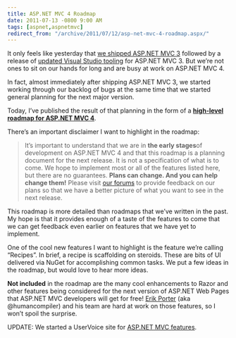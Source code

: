 ```yaml
---
title: ASP.NET MVC 4 Roadmap
date: 2011-07-13 -0800 9:00 AM
tags: [aspnet,aspnetmvc]
redirect_from: "/archive/2011/07/12/asp-net-mvc-4-roadmap.aspx/"
---
```


It only feels like yesterday that [we shipped ASP.NET MVC
3](https://haacked.com/archive/2011/01/13/aspnetmvc3-released.aspx "ASP.NET MVC 3 and NuGet 1.0 released")
followed by a release of [updated Visual Studio
tooling](https://haacked.com/archive/2011/04/12/introducing-asp-net-mvc-3-tools-update.aspx "ASP.NET MVC 3 Tools Update")
for ASP.NET MVC 3. But we’re not ones to sit on our hands for long and
are busy at work on ASP.NET MVC 4.

In fact, almost immediately after shipping ASP.NET MVC 3, we started
working through our backlog of bugs at the same time that we started
general planning for the next major version.

Today, I’ve published the result of that planning in the form of a
**[high-level roadmap for ASP.NET MVC
4](http://aspnet.codeplex.com/wikipage?title=ASP.NET%20MVC%204%20RoadMap "ASP.NET MVC 4 Roadmap")**.

There’s an important disclaimer I want to highlight in the roadmap:

> It’s important to understand that we are in **the early stages**of
> development on ASP.NET MVC 4 and that this roadmap is a planning
> document for the next release. It is not a specification of what is to
> come. We hope to implement most or all of the features listed here,
> but there are no guarantees. **Plans can change. And you can help
> change them!** Please visit [our
> forums](http://forums.asp.net/1146.aspx "ASP.NET MVC Forums") to
> provide feedback on our plans so that we have a better picture of what
> you want to see in the next release.

This roadmap is more detailed than roadmaps that we’ve written in the
past. My hope is that it provides enough of a taste of the features to
come that we can get feedback even earlier on features that we have yet
to implement.

One of the cool new features I want to highlight is the feature we’re
calling “Recipes”. In brief, a recipe is scaffolding on steroids. These
are bits of UI delivered via NuGet for accomplishing common tasks. We
put a few ideas in the roadmap, but would love to hear more ideas.

**Not included** in the roadmap are the many cool enhancements to Razor
and other features being considered for the next version of ASP.NET Web
Pages that ASP.NET MVC developers will get for free! [Erik
Porter](http://erikporter.com/ "Erik Porter's Blog") (aka
@humancompiler) and his team are hard at work on those features, so I
won’t spoil the surprise.

UPDATE: We started a UserVoice site for [ASP.NET MVC
features](http://aspnet.uservoice.com/forums/41201-asp-net-mvc).

